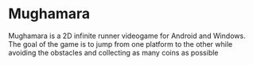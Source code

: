 # Mughamara
Mughamara is a 2D infinite runner videogame for Android and Windows. The goal of the game is to jump  from one platform to the other while avoiding the obstacles and collecting as many coins as possible
